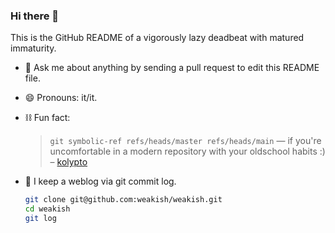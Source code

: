 ### Hi there 👋

This is the GitHub README of a vigorously lazy deadbeat with matured immaturity.

- 💬 Ask me about anything by sending a pull request to edit this README file.

- 😄 Pronouns: it/it.

- ⛓️ Fun fact:

    > `git symbolic-ref refs/heads/master refs/heads/main` — if you're uncomfortable in a modern repository with your oldschool habits :)
    > – [kolypto]

- 📝 I keep a weblog via git commit log.

    ```sh
    git clone git@github.com:weakish/weakish.git
    cd weakish
    git log
    ```

[kolypto]: https://stackoverflow.com/questions/549920/is-it-possible-to-alias-a-branch-in-git#comment122569756_549949
